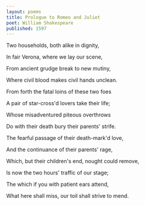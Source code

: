 ```yaml
---
layout: poems
title: Prologue to Romeo and Juliet
poet: William Shakespeare
published: 1597
---
```

Two households, both alike in dignity,

In fair Verona, where we lay our scene,

From ancient grudge break to new mutiny,

Where civil blood makes civil hands unclean.

From forth the fatal loins of these two foes

A pair of star-cross'd lovers take their life;

Whose misadventured piteous overthrows

Do with their death bury their parents' strife.

The fearful passage of their death-mark'd love,

And the continuance of their parents' rage,

Which, but their children's end, nought could remove,

Is now the two hours' traffic of our stage;

The which if you with patient ears attend,

What here shall miss, our toil shall strive to mend.